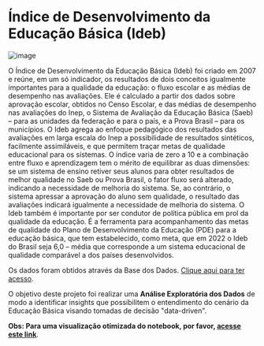 # Índice de Desenvolvimento da Educação Básica (Ideb)

![image](https://user-images.githubusercontent.com/69591172/196001507-946274ed-bab1-4538-ae43-34887b0a04ab.png)

O Índice de Desenvolvimento da Educação Básica (Ideb) foi criado em 2007 e reúne, em um só indicador, os resultados de dois conceitos igualmente importantes para a qualidade da educação: o fluxo escolar e as médias de desempenho nas avaliações. Ele é calculado a partir dos dados sobre aprovação escolar, obtidos no Censo Escolar, e das médias de desempenho nas avaliações do Inep, o Sistema de Avaliação da Educação Básica (Saeb) – para as unidades da federação e para o país, e a Prova Brasil – para os municípios. O Ideb agrega ao enfoque pedagógico dos resultados das avaliações em larga escala do Inep a possibilidade de resultados sintéticos, facilmente assimiláveis, e que permitem traçar metas de qualidade educacional para os sistemas. O índice varia de zero a 10 e a combinação entre fluxo e aprendizagem tem o mérito de equilibrar as duas dimensões: se um sistema de ensino retiver seus alunos para obter resultados de melhor qualidade no Saeb ou Prova Brasil, o fator fluxo será alterado, indicando a necessidade de melhoria do sistema. Se, ao contrário, o sistema apressar a aprovação do aluno sem qualidade, o resultado das avaliações indicará igualmente a necessidade de melhoria do sistema. O Ideb também é importante por ser condutor de política pública em prol da qualidade da educação. É a ferramenta para acompanhamento das metas de qualidade do Plano de Desenvolvimento da Educação (PDE) para a educação básica, que tem estabelecido, como meta, que em 2022 o Ideb do Brasil seja 6,0 – média que corresponde a um sistema educacional de qualidade comparável a dos países desenvolvidos.

Os dados foram obtidos através da Base dos Dados. [Clique aqui para ter acesso](https://basedosdados.org/dataset/br-inep-ideb?bdm_table=brasil).

O objetivo deste projeto foi realizar uma **Análise Exploratória dos Dados** de modo a identificar insights que possibilitem o entendimento do cenário da Educação Básica visando tomadas de decisão "data-driven".

**Obs: Para uma visualização otimizada do notebook, por favor, [acesse este link](https://nbviewer.org/github/gustavolenin/Indice-de-Desenvolvimento-da-Educacao-Basica-Ideb-/blob/main/%C3%8Dndice_de_Desenvolvimento_da_Educa%C3%A7%C3%A3o_B%C3%A1sica_%28Ideb%29.ipynb)**.
